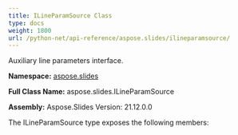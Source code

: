 ```yaml
---
title: ILineParamSource Class
type: docs
weight: 1800
url: /python-net/api-reference/aspose.slides/ilineparamsource/
---
```


Auxiliary line parameters interface.

**Namespace:** [aspose.slides](/slides/python-net/api-reference/aspose.slides/)

**Full Class Name:** aspose.slides.ILineParamSource

**Assembly:**  Aspose.Slides Version: 21.12.0.0

The ILineParamSource type exposes the following members:
